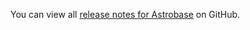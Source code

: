 You can view all [release notes for Astrobase](https://github.com/anthonycorletti/astrobase/releases) on GitHub.
